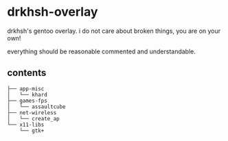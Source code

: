 drkhsh-overlay
==============

drkhsh's gentoo overlay.
i do not care about broken things, you are on your own!

everything should be reasonable commented and understandable.

## contents

```
├── app-misc
│   └── khard
├── games-fps
│   └── assaultcube
├── net-wireless
│   └── create_ap
└── x11-libs
    └── gtk+
```
